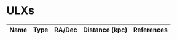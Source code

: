 # ULXs

|Name | Type | RA/Dec | Distance (kpc) | References|
| :---: | :---: | :---: | :---: | :---: |
